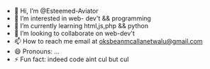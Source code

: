 - 👋 Hi, I’m @Esteemed-Aviator
- 👀 I’m interested in web- dev't && programming 
- 🌱 I’m currently learning html,js,php && python
- 💞️ I’m looking to collaborate on web-dev't
- 📫 How to reach me email at oksbeanmcallanetwalu@gmail.com
- 😄 Pronouns: ...
- ⚡ Fun fact: indeed code aint cul but cul

<!---
Esteemed-Aviator/Esteemed-Aviator is a ✨ special ✨ repository because its `README.md` (this file) appears on your GitHub profile.
You can click the Preview link to take a look at your changes.
--->
